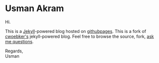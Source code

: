 # Usman Akram #


Hi.

This is a [Jekyll](http://github.com/mojombo/jekyll)-powered blog hosted on [githubpages](http://github.com/).
This is a fork of [cwoebker's](http://twitter.com/cwoebker) jekyll-powered blog.
Feel free to browse the source, fork, [ask me questions](http://twitter.com/usmanakram232). 

Regards,<br>
Usman
